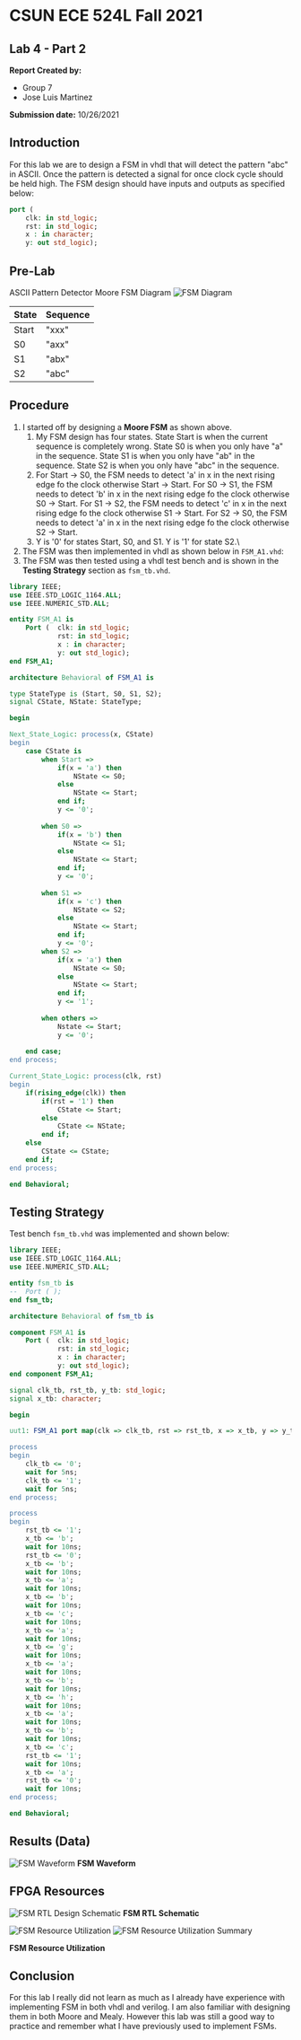 # CSUN ECE 524L Fall 2021
## Lab 4 - Part 2

**Report Created by:**
- Group 7
- Jose Luis Martinez

**Submission date:** 10/26/2021

## Introduction
For this lab we are to design a FSM in vhdl that will detect the pattern "abc" in ASCII. Once the pattern is detected a signal for once clock cycle should be held high. The FSM design should have inputs and outputs as specified below:
```vhdl
port (
    clk: in std_logic;
    rst: in std_logic;
    x : in character;
    y: out std_logic);
```

## Pre-Lab
ASCII Pattern Detector Moore FSM Diagram
![FSM Diagram](/instruction/img/FSM_Diagram.png)

|State|Sequence|
|--|---|
|Start|"xxx"|
|S0|"axx"|
|S1|"abx"|
|S2|"abc"|
## Procedure
1.  I started off by designing a **Moore FSM** as shown above.
    1.  My FSM design has four states. State Start is when the current sequence is completely wrong. State S0 is when you only have "a" in the sequence. State S1 is when you only have "ab" in the sequence. State S2 is when you only have "abc" in the sequence. 
    2.  For Start -> S0, the FSM needs to detect 'a' in x in the next rising edge fo the clock otherwise Start -> Start. For S0 -> S1, the FSM needs to detect 'b' in x in the next rising edge fo the clock otherwise S0 -> Start. For S1 -> S2, the FSM needs to detect 'c' in x in the next rising edge fo the clock otherwise S1 -> Start. For S2 -> S0, the FSM needs to detect 'a' in x in the next rising edge fo the clock otherwise S2 -> Start.
    3.  Y is '0' for states Start, S0, and S1. Y is '1' for state S2.\
2. The FSM was then implemented in vhdl as shown below in `FSM_A1.vhd`:
3. The FSM was then tested using a vhdl test bench and is shown in the **Testing Strategy** section as `fsm_tb.vhd`.

```vhdl
library IEEE;
use IEEE.STD_LOGIC_1164.ALL;
use IEEE.NUMERIC_STD.ALL;

entity FSM_A1 is
    Port (  clk: in std_logic;
            rst: in std_logic;
            x : in character;
            y: out std_logic);
end FSM_A1;

architecture Behavioral of FSM_A1 is

type StateType is (Start, S0, S1, S2);
signal CState, NState: StateType;

begin

Next_State_Logic: process(x, CState)
begin
    case CState is
        when Start =>
            if(x = 'a') then
                NState <= S0;
            else
                NState <= Start;
            end if;
            y <= '0';
            
        when S0 =>
            if(x = 'b') then
                NState <= S1;
            else
                NState <= Start;
            end if;
            y <= '0';
            
        when S1 =>
            if(x = 'c') then
                NState <= S2;
            else 
                NState <= Start;
            end if;
            y <= '0';
        when S2 =>
            if(x = 'a') then
                NState <= S0;
            else 
                NState <= Start;
            end if;
            y <= '1';
            
        when others =>
            Nstate <= Start;
            y <= '0';
            
    end case;
end process;

Current_State_Logic: process(clk, rst)
begin
    if(rising_edge(clk)) then
        if(rst = '1') then
            CState <= Start;
        else
            CState <= NState;
        end if;
    else 
        CState <= CState;
    end if;
end process;

end Behavioral;
```

## Testing Strategy
Test bench `fsm_tb.vhd` was implemented and shown below:

```vhdl
library IEEE;
use IEEE.STD_LOGIC_1164.ALL;
use IEEE.NUMERIC_STD.ALL;

entity fsm_tb is
--  Port ( );
end fsm_tb;

architecture Behavioral of fsm_tb is

component FSM_A1 is
    Port (  clk: in std_logic;
            rst: in std_logic;
            x : in character;
            y: out std_logic);
end component FSM_A1;

signal clk_tb, rst_tb, y_tb: std_logic;
signal x_tb: character;

begin

uut1: FSM_A1 port map(clk => clk_tb, rst => rst_tb, x => x_tb, y => y_tb);

process
begin
    clk_tb <= '0';
    wait for 5ns;
    clk_tb <= '1';
    wait for 5ns;
end process;

process
begin
    rst_tb <= '1';
    x_tb <= 'b';
    wait for 10ns;
    rst_tb <= '0';
    x_tb <= 'b';
    wait for 10ns;
    x_tb <= 'a';
    wait for 10ns;
    x_tb <= 'b';
    wait for 10ns;
    x_tb <= 'c';
    wait for 10ns;
    x_tb <= 'a';
    wait for 10ns;
    x_tb <= 'g';
    wait for 10ns;
    x_tb <= 'a';
    wait for 10ns;
    x_tb <= 'b';
    wait for 10ns;
    x_tb <= 'h';
    wait for 10ns;
    x_tb <= 'a';
    wait for 10ns;
    x_tb <= 'b';
    wait for 10ns;
    x_tb <= 'c';
    rst_tb <= '1';
    wait for 10ns;
    x_tb <= 'a';
    rst_tb <= '0';
    wait for 10ns;
end process;

end Behavioral;
```

## Results (Data)
![FSM Waveform](/instruction/img/FSM_Waveform.png)
**FSM Waveform**

## FPGA Resources

![FSM RTL Design Schematic](/instruction/img/elaborated_design_schematic.png)
**FSM RTL Schematic**


![FSM Resource Utilization](/instruction/img/fsm_util.png)
![FSM Resource Utilization Summary](/instruction/img/fsm_util_sum.png)

**FSM Resource Utilization**

## Conclusion
For this lab I really did not learn as much as I already have experience with implementing FSM in both vhdl and verilog. I am also familiar with designing them in both Moore and Mealy. However this lab was still a good way to practice and remember what I have previously used to implement FSMs.  

